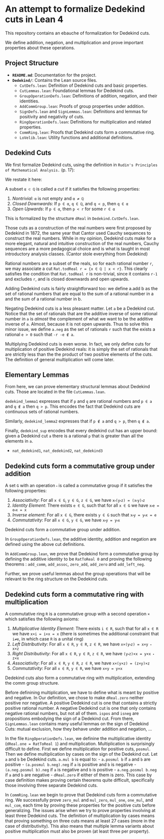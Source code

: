 # An attempt to formalize Dedekind cuts in Lean 4

This repository contains an ebauche of formalization for Dedekind cuts. 

We define addition, negation, and multiplication and prove important properties about these operations.

## Project Structure

- **`README.md`**: Documentation for the project.
- **`Dedekind/`**: Contains the Lean source files.
  - `CutDefs.lean`: Definition of Dedekind cuts and basic properties.
  - `CutLemmas.lean`: Foundational lemmas for Dedekind cuts.
  - `GroupOperationDefs.lean`: Definitions of addition, negation, and their identities.
  - `AddCommGroup.lean`: Proofs of group properties under addition.
  - `SignDefs.lean` and `SignLemmas.lean`: Definitions and lemmas for positivity and negativity of cuts.
  - `RingOperationDefs.lean`: Definitions for multiplication and related properties.
  - `CommRing.lean`: Proofs that Dedekind cuts form a commutative ring.
  - `LoVelib.lean`: Utility functions and additional definitions.


## Dedekind Cuts

We first formalize Dedekind cuts, using the definition in `Rudin's Principles of Mathematical Analysis.`
 (p. 17):

We restate it here:

A subset `α ⊂ ℚ` is called a *cut* if it satisfies the following properties:
1. *Nontrivial*: `α` is not empty and `α ≠ ℚ`
2. *Closed Downwards*: If `p ∈ α`, `q ∈ ℚ`, and `q < p`, then `q ∈ α`
3. *Open Upwards*: If `p ∈ α`, then `p < r` for some `r ∈ α`

This is formalized by the structure `dReal` in `Dedekind.CutDefs.lean`.

Those cuts as a construction of the real numbers were first proposed by Dedekind in 1872, the same year that Cantor used Cauchy sequences to construct the real numbers. While in my opinion, Dedekind cuts make for a more elegant, natural and intuitive construction of the real numbers, Cauchy sequences are a more pedagogical choice and is what is taught in most introductory analysis classes. (Cantor stole everything from Dedekind)

Rational numbers are a subset of the reals, so for each rational number `r`, we may associate a cut `Rat.todReal r = {x ∈ ℚ | x < r}`. This clearly satisfies the condition that  `Rat.todReal r` is non-trivial, since it contains `r-1` and excludes `r`, and is closed downwards and open upwards.

Adding Dedekind cuts is fairly straightforward too: we define a.add b as the set of rational numbers that are equal to the sum of a rational number in a and the sum of a rational number in b.

Negating Dedekind cuts is a less pleasant matter. Let `a` be a Dedekind cut. Notice that the set of rationals that are the additive inverse of some rational number in `a` is *almost* the complement of what we want to be the additive inverse of `a`. Almost, because it is not open upwards. Thus to solve this minor issue, we define `a.neg` as the set of rationals `r` such that the exists a rational `e > 0` such that `-r -e ∉ a`.

Multiplying Dedekind cuts is even worse. In fact, we only define cuts for multiplication of positive Dedekind reals: it is simply the set of rationals that are strictly less than the the product of two positive elements of the cuts. The definition of general multiplication will come later.

## Elementary Lemmas 

From here, we can prove elementary structural lemmas about Dedekind cuts. Those are located in the file `CutLemmas.lean`. 

`dedekind_lemma1` expresses that if `p` and `q` are rational numbers and `p ∈ a` and `q ∉ a` then `q > p`. This encodes the fact that Dedekind cuts are continuous sets of rational numbers.

Similarly, `dedekind_lemma2` expresses that if `p ∉ a` and `q > p`, then `q ∉ a`. 

Finally, `dedekind_sup` encodes that every dedekind cut has an upper bound: given a Dedekind cut `a` there is a rational `p` that is greater than all the elements in `a`.

+ `nat_dedekind1`, `nat_dedekind2`, `nat_dedekind3`
 
## Dedekind cuts form a commutative group under addition

A set `G` with an operation `⬝` is called a commutative group if it satisfies the following properties:
1. *Associativity*: For all `x ∈ G`, `y ∈ G`, `z ∈ G`, we have `x⬝(y⬝z) = (x⬝y)⬝z`
2. *Identity Element*: There exists `e ∈ G`, such that for all `x ∈ G` we have `x⬝e = e⬝x = x`
3. *Inverse element*: For all `x ∈ G`, there exists `y ∈ G` such that `x⬝y = y⬝x = e`
4. *Commutativity*: For all `x ∈ G`, `y ∈ G`, we have `x⬝y = y⬝x`

Dedekind cuts form a commutative group under addition. 

In `GroupOperationDefs.lean`, the additive identity, addition and negation are defined using the above cut definitions. 

In `AddCommGroup.lean`, we prove that Dedekind form a commutative group by defining the additive identity to be `RatToReal 0` and proving the following theorems : `add_comm`, `add_assoc`, `zero_add`, `add_zero` and `add_left_neg`.

Further, we prove useful lemmas about the group operations that will be relevant to the ring structure on the Dedekind cuts.

## Dedekind cuts form a commutative ring with multiplication

A commutative ring `R` is a commutative group with a second operation `×` which satisfies the following axioms:
1. *Multiplicative Identity Element*: There exists `i ∈ R`, such that for all `x ∈ R` we have `x×i = i×x = x` (there is sometimes the additional constraint that `i≠e`, in which case `R` is a unital ring)
2. *Left Distributivity*: For all `x ∈ R`, `y ∈ R`, `z ∈ R`, we have `x×(y⬝z) = x×y ⬝ x×z`
3. *Right Distributivity*: For all `x ∈ R`, `y ∈ R`, `z ∈ R`, we have `(y⬝z)×x = y×x ⬝ z×x`
4. *Associativity*: For all `x ∈ R`, `y ∈ R`, `z ∈ R`, we have `x×(y×z) = (z×y)×z`
5. *Commutativity*: For all `x ∈ R`, `y ∈ R`, we have `x×y = y×x`

Dedekind cuts also form a commutative ring with multiplication, extending the comm group structure.

Before definining multiplication, we have to define what is meant by positive and negative. In Our definition, we chose to make `dReal.zero` neither positive nor negative. A positive Dedekind cut is one that contains a strictly positive rational number. A negative Dedekind cut is one that only contains negative rational numbers, but not all of them. `ispos` and `isneg` are propositions embodying the sign of a Dedekind cut. From there, `SignLemmas.lean` contains many useful lemmas on the sign of Dedekind Cuts: mutual exclusion, how they behave under addition and negation, ...

In the file `RingOperationDefs.lean`, we definine the multiplicative identity (`dReal.one = RatToReal 1`) and multiplication. Multiplication is surprisingly difficult to define. First we define multiplication for positive cuts, `posmul`. Then we define multiplication by cases on the sign of the Dedekind cut. Let `a` and `b` be Dedekind cuts. `a.mul b` is equal to:
    - `a.posmul b` if `a` and `b` are positive
    - `(a.posmul b.neg).neg` if `a` is positive and `b` is negative
    - `(a.neg.posmul b).neg` if `a` is negative and `b` is positive
    - `a.neg.posmul b.neg` if `a` and `b` are negative
    - `dReal.zero` if either of them is zero.
This case by case definition makes proving certain theorems quite difficult, specifically those involving three separate Dedekind cuts.

In `CommRing.lean` we begin to prove that Dedekind cuts form a commutative ring. We successfully prove `zero_mul` and `mul_zero`, `mul_one`, `one_mul`, and `mul_com`, each time by proving these properties for the positive cuts before generalizing. The issues arise when we try to prove properties involving at least three Dedekind cuts. The definition of multiplication by cases means that proving something on three cuts means at least 27 cases (more in the case of distributivity). This also means that multiple lemma variants about positive multiplication must also be proven (at least three per property).